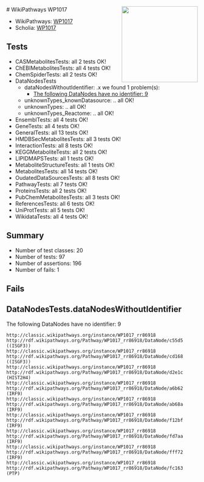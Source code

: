 <img style="float: right; width: 200px" src="https://upload.wikimedia.org/wikipedia/commons/thumb/8/83/Wplogo_with_text_500.png/640px-Wplogo_with_text_500.png" />
# WikiPathways WP1017

* WikiPathways: [WP1017](https://wikipathways.org/pathways/WP1017)
* Scholia: [WP1017](https://scholia.toolforge.org/wikipathways/WP1017)
## Tests
* CASMetabolitesTests: all 2 tests OK!
* ChEBIMetabolitesTests: all 4 tests OK!
* ChemSpiderTests: all 2 tests OK!
* DataNodesTests
    * dataNodesWithoutIdentifier: .x we found 1 problem(s):
        * [The following DataNodes have no identifier: 9](#d2d32fa8)
    * unknownTypes_knownDatasource: .. all OK!
    * unknownTypes: .. all OK!
    * unknownTypes_Reactome: .. all OK!
* EnsemblTests: all 4 tests OK!
* GeneTests: all 4 tests OK!
* GeneralTests: all 13 tests OK!
* HMDBSecMetabolitesTests: all 3 tests OK!
* InteractionTests: all 8 tests OK!
* KEGGMetaboliteTests: all 2 tests OK!
* LIPIDMAPSTests: all 1 tests OK!
* MetaboliteStructureTests: all 1 tests OK!
* MetabolitesTests: all 14 tests OK!
* OudatedDataSourcesTests: all 8 tests OK!
* PathwayTests: all 7 tests OK!
* ProteinsTests: all 2 tests OK!
* PubChemMetabolitesTests: all 3 tests OK!
* ReferencesTests: all 6 tests OK!
* UniProtTests: all 5 tests OK!
* WikidataTests: all 4 tests OK!


## Summary

* Number of test classes: 20
* Number of tests: 97
* Number of assertions: 196
* Number of fails: 1

## Fails

<a name="d2d32fa8" />

## DataNodesTests.dataNodesWithoutIdentifier

The following DataNodes have no identifier: 9
```
http://classic.wikipathways.org/instance/WP1017_rr86918 http://rdf.wikipathways.org/Pathway/WP1017_rr86918/DataNode/c55d5 ((ISGF3))
http://classic.wikipathways.org/instance/WP1017_rr86918 http://rdf.wikipathways.org/Pathway/WP1017_rr86918/DataNode/cd168 ((ISGF3))
http://classic.wikipathways.org/instance/WP1017_rr86918 http://rdf.wikipathways.org/Pathway/WP1017_rr86918/DataNode/d2e1c (HIST2H4)
http://classic.wikipathways.org/instance/WP1017_rr86918 http://rdf.wikipathways.org/Pathway/WP1017_rr86918/DataNode/a6b62 (IRF9)
http://classic.wikipathways.org/instance/WP1017_rr86918 http://rdf.wikipathways.org/Pathway/WP1017_rr86918/DataNode/ab68a (IRF9)
http://classic.wikipathways.org/instance/WP1017_rr86918 http://rdf.wikipathways.org/Pathway/WP1017_rr86918/DataNode/f12bf (IRF9)
http://classic.wikipathways.org/instance/WP1017_rr86918 http://rdf.wikipathways.org/Pathway/WP1017_rr86918/DataNode/fd7aa (IRF9)
http://classic.wikipathways.org/instance/WP1017_rr86918 http://rdf.wikipathways.org/Pathway/WP1017_rr86918/DataNode/fff72 (IRF9)
http://classic.wikipathways.org/instance/WP1017_rr86918 http://rdf.wikipathways.org/Pathway/WP1017_rr86918/DataNode/fc163 (PTP)
```

